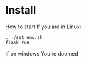 # Install
How to start 
If you are in Linux:
```
. ./set_env.sh
flask run
```
If on windows
You're doomed
